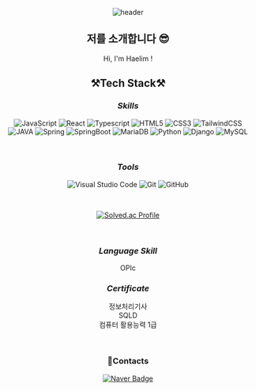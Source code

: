 <div align="center">

![header](https://capsule-render.vercel.app/api?type=waving&&&&color=auto&height=300&section=header&text=welcome&fontSize=150&animation=fadeIn&fontAlignY=30&desc=haelim12's%20GitHub%20Profile&descAlignY=51&descAlign=70)

## 저를 소개합니다 😎

Hi, I'm Haelim !

## **⚒️Tech Stack⚒️**

### **_Skills_**

![JavaScript](https://img.shields.io/badge/JavaScript-F7DF1E?style=flat-square&logo=javascript&logoColor=black)
![React](https://img.shields.io/badge/react-61DAFB?style=flat-square&logo=react&logoColor=black)
![Typescript](https://img.shields.io/badge/Typescript-3178C6?style=flat-square&logo=Typescript&logoColor=white)
![HTML5](https://img.shields.io/badge/HTML5-E34F26.svg?&style=flat-square&logo=HTML5&logoColor=white)
![CSS3](https://img.shields.io/badge/CSS3-1572B6.svg?&style=flat-square&logo=CSS3&logoColor=white)
![TailwindCSS](https://img.shields.io/badge/TailwindCSS-06B6D4?style=flat-square&logo=TailwindCSS&logoColor=white)
<br/>
![JAVA](https://img.shields.io/badge/Java-007396?style=flat-square&logo=Java&logoColor=white)
![Spring](https://img.shields.io/badge/Spring-6DB33F?style=flat-square&logo=Spring&logoColor=white)
![SpringBoot](https://img.shields.io/badge/SpringBoot-6DB33F?style=flat-square&logo=SpringBoot&logoColor=white)
![MariaDB](https://img.shields.io/badge/MariaDB-003545?style=flat-square&logo=MariaDB&logoColor=white)
![Python](https://img.shields.io/badge/Python-3776AB.svg?&style=flat-square&logo=Python&logoColor=white)
![Django](https://img.shields.io/badge/Django-092E20.svg?&style=flat-square&logo=Django&logoColor=white)
![MySQL](https://img.shields.io/badge/MySQL-4479A1?style=flat-square&logo=mysql&logoColor=white)

</div>
<br/>

<div align="center">

### **_Tools_**

![Visual Studio Code](https://img.shields.io/badge/Visual%20Studio%20Code-007ACC.svg?&style=flat-square&logo=Visual%20Studio%20Code&logoColor=white)
![Git](https://img.shields.io/badge/Git-F05032?style=flat-square&logo=git&logoColor=white)
![GitHub](https://img.shields.io/badge/Github-181717?style=flat-square&logo=github&logoColor=white)

<br/>

[![Solved.ac Profile](http://mazassumnida.wtf/api/v2/generate_badge?boj=sunny9612)](https://solved.ac/sunny9612/)

<br/>

### **_Language Skill_**

OPIc <br/>

### **_Certificate_**

정보처리기사 <br/>
SQLD <br/>
컴퓨터 활용능력 1급 <br/>

<br/>

### **📧Contacts**

[![Naver Badge](https://img.shields.io/badge/Naver-03C75A?style=flat-square&logo=Naver&logoColor=white&link=mailto:sunny9612@naver.com)](mailto:sunny9612@naver.com)

</div>

<div align="center">
